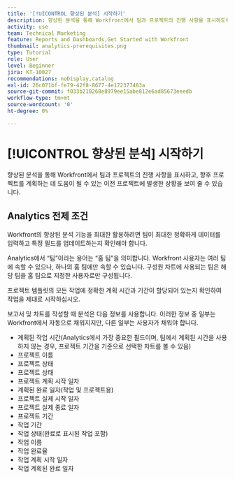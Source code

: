 ```yaml
---
title: '[!UICONTROL 향상된 분석] 시작하기'
description: 향상된 분석을 통해 Workfront에서 팀과 프로젝트의 진행 사항을 표시하도록 Workfront에서 업데이트해야 할 가장 중요한 필드에 대해 알아봅니다.
activity: use
team: Technical Marketing
feature: Reports and Dashboards,Get Started with Workfront
thumbnail: analytics-prerequisites.png
type: Tutorial
role: User
level: Beginner
jira: KT-10027
recommendations: noDisplay,catalog
exl-id: 26c071bf-fe79-42f8-8677-4e172377483a
source-git-commit: f033b210268e8979ee15abe812e6ad85673eeedb
workflow-type: tm+mt
source-wordcount: '0'
ht-degree: 0%

---
```


# [!UICONTROL 향상된 분석] 시작하기

향상된 분석을 통해 Workfront에서 팀과 프로젝트의 진행 사항을 표시하고, 향후 프로젝트를 계획하는 데 도움이 될 수 있는 이전 프로젝트에 발생한 상황을 보여 줄 수 있습니다.

## Analytics 전제 조건

Workfront의 향상된 분석 기능을 최대한 활용하려면 팀이 최대한 정확하게 데이터를 입력하고 특정 필드를 업데이트하는지 확인해야 합니다.

Analytics에서 “팀”이라는 용어는 “홈 팀”을 의미합니다. Workfront 사용자는 여러 팀에 속할 수 있으나, 하나의 홈 팀에만 속할 수 있습니다. 구성원 차트에 사용되는 팀은 해당 팀을 홈 팀으로 지정한 사용자로만 구성됩니다.

프로젝트 템플릿의 모든 작업에 정확한 계획 시간과 기간이 할당되어 있는지 확인하여 작업을 제대로 시작하십시오.

보고서 및 차트를 작성할 때 분석은 다음 정보를 사용합니다. 이러한 정보 중 일부는 Workfront에서 자동으로 채워지지만, 다른 일부는 사용자가 채워야 합니다.

* 계획된 작업 시간(Analytics에서 가장 중요한 필드이며, 팀에서 계획된 시간을 사용하지 않는 경우, 프로젝트 기간을 기준으로 선택한 차트를 볼 수 있음)
* 프로젝트 이름
* 프로젝트 상태
* 프로젝트 상태
* 프로젝트 계획 시작 일자
* 계획된 완료 일자(작업 및 프로젝트용)
* 프로젝트 실제 시작 일자
* 프로젝트 실제 종료 일자
* 프로젝트 기간
* 작업 기간
* 작업 상태(완료로 표시된 작업 포함)
* 작업 이름
* 작업 완료율
* 작업 계획 시작 일자
* 작업 계획된 완료 일자
